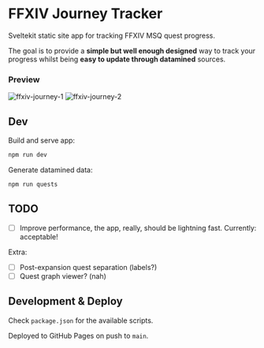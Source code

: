 # FFXIV Journey Tracker

Sveltekit static site app for tracking FFXIV MSQ quest progress.

The goal is to provide a **simple but well enough designed** way to track your progress whilst being **easy to update through datamined** sources.

### Preview

![ffxiv-journey-1](https://github.com/user-attachments/assets/d4878269-3600-4e64-9dda-79aceebcb2d9)
![ffxiv-journey-2](https://github.com/user-attachments/assets/461c7ebf-842a-4212-81a2-01913a36a22e)

## Dev

Build and serve app:

```sh
npm run dev
```

Generate datamined data:

```sh
npm run quests
```

## TODO

- [ ] Improve performance, the app, really, should be lightning fast. Currently: acceptable!

Extra:

- [ ] Post-expansion quest separation (labels?)
- [ ] Quest graph viewer? (nah)

## Development & Deploy

Check `package.json` for the available scripts.

Deployed to GitHub Pages on push to `main`.
